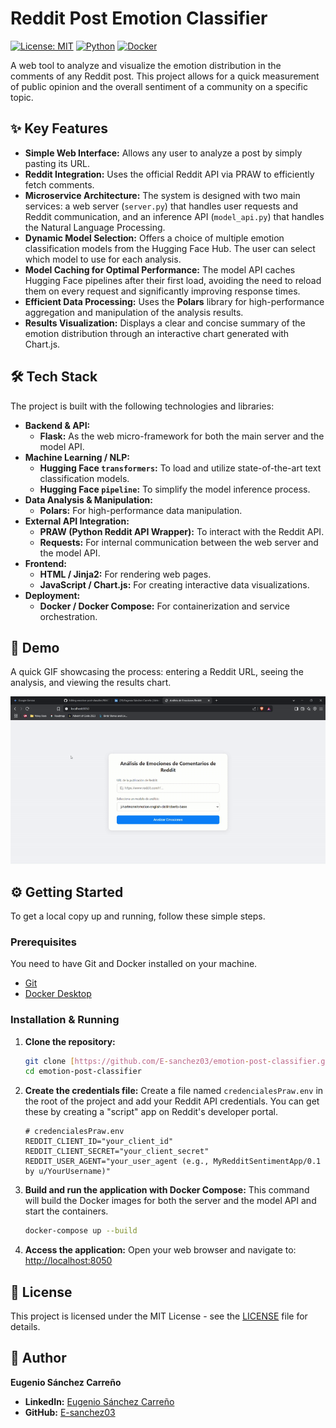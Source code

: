 # Reddit Post Emotion Classifier

[![License: MIT](https://img.shields.io/badge/License-MIT-yellow.svg)](https://opensource.org/licenses/MIT)
[![Python](https://img.shields.io/badge/Python-3.9-blue.svg)](https://www.python.org/)
[![Docker](https://img.shields.io/badge/Docker-Powered-blue.svg)](https://www.docker.com/)

A web tool to analyze and visualize the emotion distribution in the comments of any Reddit post. This project allows for a quick measurement of public opinion and the overall sentiment of a community on a specific topic.

## ✨ Key Features

* **Simple Web Interface:** Allows any user to analyze a post by simply pasting its URL.
* **Reddit Integration:** Uses the official Reddit API via PRAW to efficiently fetch comments.
* **Microservice Architecture:** The system is designed with two main services: a web server (`server.py`) that handles user requests and Reddit communication, and an inference API (`model_api.py`) that handles the Natural Language Processing.
* **Dynamic Model Selection:** Offers a choice of multiple emotion classification models from the Hugging Face Hub. The user can select which model to use for each analysis.
* **Model Caching for Optimal Performance:** The model API caches Hugging Face pipelines after their first load, avoiding the need to reload them on every request and significantly improving response times.
* **Efficient Data Processing:** Uses the **Polars** library for high-performance aggregation and manipulation of the analysis results.
* **Results Visualization:** Displays a clear and concise summary of the emotion distribution through an interactive chart generated with Chart.js.

## 🛠️ Tech Stack

The project is built with the following technologies and libraries:

* **Backend & API:**
    * **Flask:** As the web micro-framework for both the main server and the model API.
* **Machine Learning / NLP:**
    * **Hugging Face `transformers`:** To load and utilize state-of-the-art text classification models.
    * **Hugging Face `pipeline`:** To simplify the model inference process.
* **Data Analysis & Manipulation:**
    * **Polars:** For high-performance data manipulation.
* **External API Integration:**
    * **PRAW (Python Reddit API Wrapper):** To interact with the Reddit API.
    * **Requests:** For internal communication between the web server and the model API.
* **Frontend:**
    * **HTML / Jinja2:** For rendering web pages.
    * **JavaScript / Chart.js:** For creating interactive data visualizations.
* **Deployment:**
    * **Docker / Docker Compose:** For containerization and service orchestration.

## 🚀 Demo

A quick GIF showcasing the process: entering a Reddit URL, seeing the analysis, and viewing the results chart.

![Demo del Clasificador de Emociones](https://github.com/E-sanchez03/emotion-post-classifier/blob/main/assets/demo.gif?raw=true)

## ⚙️ Getting Started

To get a local copy up and running, follow these simple steps.

### Prerequisites

You need to have Git and Docker installed on your machine.
* [Git](https://git-scm.com/downloads)
* [Docker Desktop](https://www.docker.com/products/docker-desktop/)

### Installation & Running

1.  **Clone the repository:**
    ```sh
    git clone [https://github.com/E-sanchez03/emotion-post-classifier.git](https://github.com/E-sanchez03/emotion-post-classifier.git)
    cd emotion-post-classifier
    ```

2.  **Create the credentials file:**
    Create a file named `credencialesPraw.env` in the root of the project and add your Reddit API credentials. You can get these by creating a "script" app on Reddit's developer portal.
    ```env
    # credencialesPraw.env
    REDDIT_CLIENT_ID="your_client_id"
    REDDIT_CLIENT_SECRET="your_client_secret"
    REDDIT_USER_AGENT="your_user_agent (e.g., MyRedditSentimentApp/0.1 by u/YourUsername)"
    ```

3.  **Build and run the application with Docker Compose:**
    This command will build the Docker images for both the server and the model API and start the containers.
    ```sh
    docker-compose up --build
    ```

4.  **Access the application:**
    Open your web browser and navigate to:
    [http://localhost:8050](http://localhost:8050)

## 📄 License

This project is licensed under the MIT License - see the [LICENSE](LICENSE) file for details.

## 👤 Author

**Eugenio Sánchez Carreño**

* **LinkedIn:** [Eugenio Sánchez Carreño](https://www.linkedin.com/in/eugenio-s%C3%A1nchez-carre%C3%B1o/)
* **GitHub:** [E-sanchez03](https://github.com/E-sanchez03)
